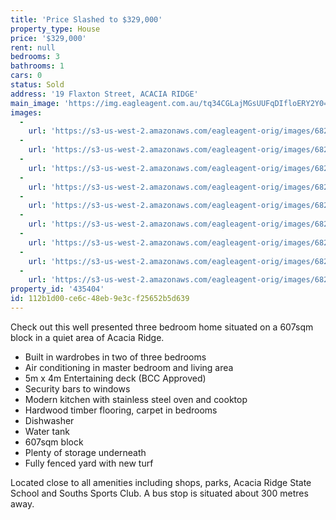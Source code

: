 ```yaml
---
title: 'Price Slashed to $329,000'
property_type: House
price: '$329,000'
rent: null
bedrooms: 3
bathrooms: 1
cars: 0
status: Sold
address: '19 Flaxton Street, ACACIA RIDGE'
main_image: 'https://img.eagleagent.com.au/tq34CGLajMGsUUFqDIfloERY2Y0=/1280x854/smart/https://s3-us-west-2.amazonaws.com/eagleagent-orig/images/6824198/116354075-image-M.jpg'
images:
  -
    url: 'https://s3-us-west-2.amazonaws.com/eagleagent-orig/images/6824206/116354075-image-H.jpg'
  -
    url: 'https://s3-us-west-2.amazonaws.com/eagleagent-orig/images/6824205/116354075-image-G.jpg'
  -
    url: 'https://s3-us-west-2.amazonaws.com/eagleagent-orig/images/6824204/116354075-image-F.jpg'
  -
    url: 'https://s3-us-west-2.amazonaws.com/eagleagent-orig/images/6824203/116354075-image-E.jpg'
  -
    url: 'https://s3-us-west-2.amazonaws.com/eagleagent-orig/images/6824202/116354075-image-D.jpg'
  -
    url: 'https://s3-us-west-2.amazonaws.com/eagleagent-orig/images/6824201/116354075-image-C.jpg'
  -
    url: 'https://s3-us-west-2.amazonaws.com/eagleagent-orig/images/6824200/116354075-image-B.jpg'
  -
    url: 'https://s3-us-west-2.amazonaws.com/eagleagent-orig/images/6824199/116354075-image-A.jpg'
  -
    url: 'https://s3-us-west-2.amazonaws.com/eagleagent-orig/images/6824198/116354075-image-M.jpg'
property_id: '435404'
id: 112b1d00-ce6c-48eb-9e3c-f25652b5d639
---
```

Check out this well presented three bedroom home situated on a 607sqm block in a quiet area of Acacia Ridge.

*  Built in wardrobes in two of three bedrooms
*  Air conditioning in master bedroom and living area
*  5m x 4m Entertaining deck (BCC Approved)
*  Security bars to windows
*  Modern kitchen with stainless steel oven and cooktop
*  Hardwood timber flooring, carpet in bedrooms
*  Dishwasher
*  Water tank
*  607sqm block
*  Plenty of storage underneath
*  Fully fenced yard with new turf

Located close to all amenities including shops, parks, Acacia Ridge State School and Souths Sports Club. A bus stop is situated about 300 metres away.